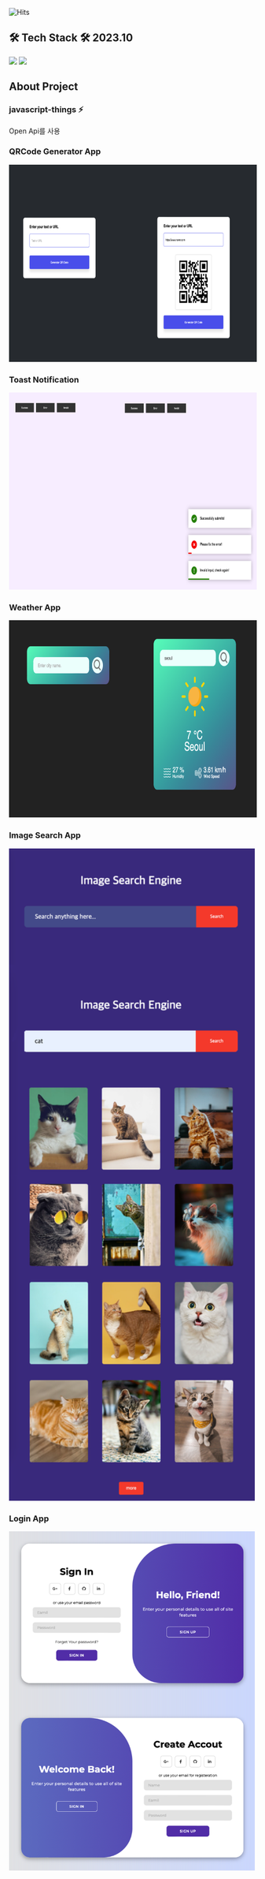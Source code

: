 ![Hits](https://hits.seeyoufarm.com/api/count/incr/badge.svg?url=https%3A%2F%2Fgithub.com%2Fdev-choi-elf-maerz/javascript-things%2F&count_bg=%2379C83D&title_bg=%23555555&icon=&icon_color=%23E7E7E7&title=hits&edge_flat=false)
## 🛠 Tech Stack 🛠 2023.10
<div style="display:flex; flex-direction:column; align-items:flex-start;">
    <div>
        <img src="https://img.shields.io/badge/html5-E34F26?style=flat-square&logo=html5&logoColor=white"> 
        <img src="https://img.shields.io/badge/javascript-F7DF1E?style=flat-square&logo=javascript&logoColor=white"> 
    </div>
</div>

## About Project
### javascript-things ⚡ 
Open Api를 사용<br/>

### QRCode Generator App
<img src="/project-images/qrcode.png" style="height: 400px" />

<br />

### Toast Notification
<img src="/project-images/toastNofification.png" style="height: 400px" />

<br />

### Weather App
<img src="/project-images/weather.png" style="height: 400px" />

<br/>

### Image Search App
<img src="/project-images/imageSearch.png" style="width: 500px">

<br/>

### Login App
<img src="/project-images/modernLogin.png" style="width: 500px">



<!--
**dev-choi-elf-maerz/dev-choi-elf-maerz** is a ✨ _special_ ✨ repository because its `README.md` (this file) appears on your GitHub profile.

Here are some ideas to get you started:

- 🔭 I’m currently working on ...
- 🌱 I’m currently learning ...
- 👯 I’m looking to collaborate on ...
- 🤔 I’m looking for help with ...
- 💬 Ask me about ...
- 📫 How to reach me: ...
- 😄 Pronouns: ...
- ⚡ Fun fact: ...
-->
